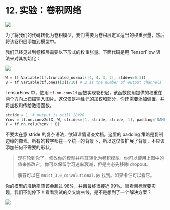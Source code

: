 # 12. 实验：卷积网络

![](https://codelabs.developers.google.com/codelabs/cloud-tensorflow-mnist/img/3701df765a81a094.png)

为了将我们的代码转化为卷积模型，我们需要为卷积层定义适当的权重张量，然后将该卷积层添加到模型中。

我们已经见过到卷积层需要以下形式的权重张量。下面代码是用 TensorFlow 语法来对其初始化：

![](https://codelabs.developers.google.com/codelabs/cloud-tensorflow-mnist/img/b0de36a8c59a3526.png)

```python
W = tf.Variable(tf.truncated_normal([4, 4, 3, 2], stddev=0.1))B = tf.Variable(tf.ones([2])/10) # 2 is the number of output channels
```

TensorFlow 中，使用 `tf.nn.conv2d` 函数实现卷积层，该函数使用提供的权重在两个方向上扫描输入图片。这仅仅是神经元的加权和部分，你还需要添加偏置，并将加权和传给激活函数。

```python
stride = 1  # output is still 28x28Ycnv = tf.nn.conv2d(X, W, strides=[1, stride, stride, 1], padding='SAME')Y = tf.nn.relu(Ycnv + B)
```

不要太在意 stride 的复杂语法，欲知详情请查文档。这里的 padding 策略是复制边缘的像素。所有的数字都在一个统一的背景下，所以这仅仅扩展了背景，不应该添加任何不需要的形状。


> 现在轮到你了。修改你的模型并将其转化为卷积模型。你可以使用上图中的值来修改它，你可以保留学习速率衰减，但是务必先移除 dropout。
> 
> 解答可以在 `mnist_3.0_convolutional.py` 找到。如果卡住可以看它。

你的模型的准确率应该会超过 98%，并且最终很接近 99%。眼看目标就要实现，我们不能停下！看看测试的交叉熵曲线，是不是想到了一个解决方案？

![](https://codelabs.developers.google.com/codelabs/cloud-tensorflow-mnist/img/881c4f6265de877b.png)

